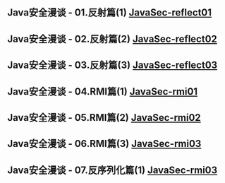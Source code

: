 ## Java安全漫谈 - 01.反射篇(1)  [JavaSec-reflect01](https://github.com/decrypt0n/JavaSec-reflect01)
## Java安全漫谈 - 02.反射篇(2)  [JavaSec-reflect02](https://github.com/decrypt0n/JavaSec-reflect02)
## Java安全漫谈 - 03.反射篇(3)  [JavaSec-reflect03](https://github.com/decrypt0n/JavaSec-reflect03)
## Java安全漫谈 - 04.RMI篇(1)  [JavaSec-rmi01](https://github.com/decrypt0n/JavaSec-rmi01)
## Java安全漫谈 - 05.RMI篇(2)  [JavaSec-rmi02](https://github.com/decrypt0n/JavaSec-rmi02)
## Java安全漫谈 - 06.RMI篇(3)  [JavaSec-rmi03](https://github.com/decrypt0n/JavaSec-rmi03)
## Java安全漫谈 - 07.反序列化篇(1)  [JavaSec-rmi03](https://github.com/decrypt0n/JavaSec-ser01)
